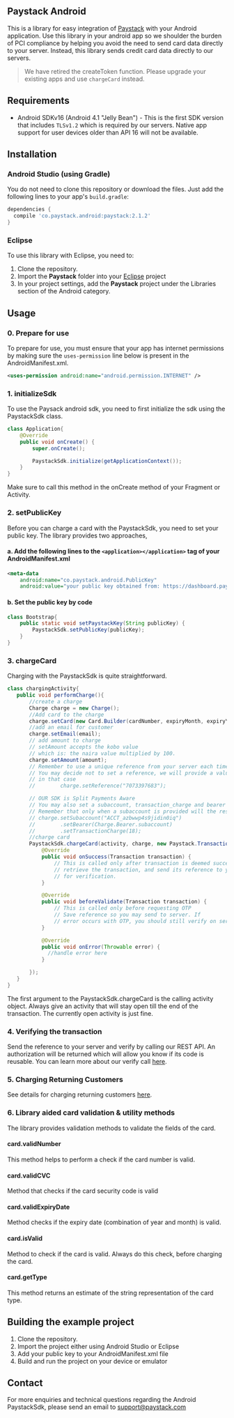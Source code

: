## Paystack Android

This is a library for easy integration of [Paystack](https://paystack.com) with your Android application. Use this
library in your android app so we shoulder the burden of PCI compliance by helping you
avoid the need to send card data directly to your server. Instead, this library sends credit
card data directly to our servers.

> We have retired the createToken function. Please upgrade your existing apps and use `chargeCard` instead.

## Requirements
- Android SDKv16 (Android 4.1 "Jelly Bean") - This is the first SDK version that includes
`TLSv1.2` which is required by our servers. Native app support for user devices older than
API 16 will not be available.

## Installation

### Android Studio (using Gradle)
You do not need to clone this repository or download the files. Just add the following lines to your app's `build.gradle`:

```gradle
dependencies {
  compile 'co.paystack.android:paystack:2.1.2'
}
```

### Eclipse
To use this library with Eclipse, you need to:

1. Clone the repository.
2. Import the **Paystack** folder into your [Eclipse](http://help.eclipse.org/juno/topic/org.eclipse.platform.doc.user/tasks/tasks-importproject.htm) project
3. In your project settings, add the **Paystack** project under the Libraries section of the Android category.

## Usage

### 0. Prepare for use

To prepare for use, you must ensure that your app has internet permissions by making sure the `uses-permission` line below is present in the AndroidManifest.xml.

```xml
<uses-permission android:name="android.permission.INTERNET" />
```

### 1. initializeSdk

To use the Paysack android sdk, you need to first initialize the sdk using the PaystackSdk class.

```java
class Application{
    @Override
    public void onCreate() {
        super.onCreate();

        PaystackSdk.initialize(getApplicationContext());
    }
}
```

Make sure to call this method in the onCreate method of your Fragment or Activity.

### 2. setPublicKey

Before you can charge a card with the PaystackSdk, you need to set your public key. The library provides two approaches,

#### a. Add the following lines to the `<application></application>` tag of your AndroidManifest.xml

```xml
<meta-data
    android:name="co.paystack.android.PublicKey"
    android:value="your public key obtained from: https://dashboard.paystack.co/#/settings/developer"/>
```

#### b. Set the public key by code

```java
class Bootstrap{
    public static void setPaystackKey(String publicKey) {
        PaystackSdk.setPublicKey(publicKey);
    }
}
```

### 3. chargeCard
Charging with the PaystackSdk is quite straightforward.
```java
class chargingActivity{
   public void performCharge(){
       //create a charge
       Charge charge = new Charge();
       //Add card to the charge
       charge.setCard(new Card.Builder(cardNumber, expiryMonth, expiryYear, cvc).build());
       //add an email for customer
       charge.setEmail(email);
       // add amount to charge
       // setAmount accepts the kobo value
       // which is: the naira value multiplied by 100.
       charge.setAmount(amount);
       // Remember to use a unique reference from your server each time.
       // You may decide not to set a reference, we will provide a value
       // in that case
       //        charge.setReference("7073397683");

       // OUR SDK is Split Payments Aware
       // You may also set a subaccount, transaction_charge and bearer
       // Remember that only when a subaccount is provided will the rest be used
       // charge.setSubaccount("ACCT_azbwwp4s9jidin0iq")
       //        .setBearer(Charge.Bearer.subaccount)
       //        .setTransactionCharge(18);
       //charge card
       PaystackSdk.chargeCard(activity, charge, new Paystack.TransactionCallback() {
           @Override
           public void onSuccess(Transaction transaction) {
               // This is called only after transaction is deemed successful
               // retrieve the transaction, and send its reference to your server
               // for verification.
           }

           @Override
           public void beforeValidate(Transaction transaction) {
               // This is called only before requesting OTP
               // Save reference so you may send to server. If
               // error occurs with OTP, you should still verify on server
           }

           @Override
           public void onError(Throwable error) {
             //handle error here
           }

       });
   }
}
```
The first argument to the PaystackSdk.chargeCard is the calling activity object. Always
give an activity that will stay open till the end of the transaction. The currently
open activity is just fine.

### 4. Verifying the transaction
Send the reference to your server and verify by calling our REST API. An authorization will be returned which
will allow you know if its code is reusable. You can learn more about our verify call [here](https://developers.paystack.co/docs/verifying-transactions).

### 5. Charging Returning Customers
See details for charging returning customers [here](https://developers.paystack.co/docs/charging-returning-customers).

### 6. Library aided card validation & utility methods
The library provides validation methods to validate the fields of the card.

#### card.validNumber
This method helps to perform a check if the card number is valid.

#### card.validCVC
Method that checks if the card security code is valid

#### card.validExpiryDate
Method checks if the expiry date (combination of year and month) is valid.

#### card.isValid
Method to check if the card is valid. Always do this check, before charging the card.

#### card.getType
This method returns an estimate of the string representation of the card type.

## Building the example project

1. Clone the repository.
2. Import the project either using Android Studio or Eclipse
3. Add your public key to your AndroidManifest.xml file
4. Build and run the project on your device or emulator

## Contact

For more enquiries and technical questions regarding the Android PaystackSdk, please send an email to support@paystack.com
